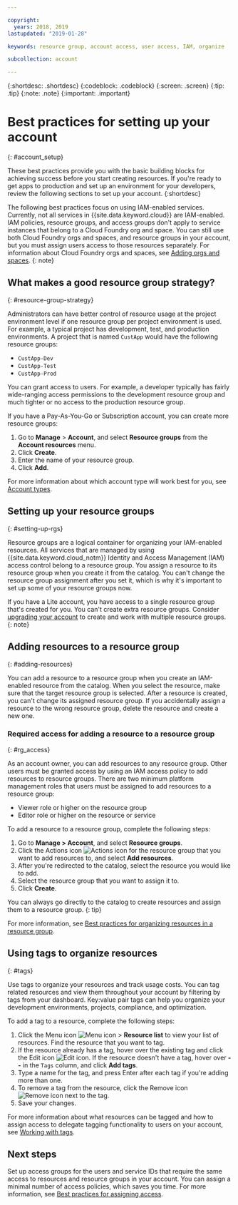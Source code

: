 ```yaml
---

copyright:
  years: 2018, 2019
lastupdated: "2019-01-28"

keywords: resource group, account access, user access, IAM, organize

subcollection: account

---
```


{:shortdesc: .shortdesc}
{:codeblock: .codeblock}
{:screen: .screen}
{:tip: .tip}
{:note: .note}
{:important: .important}


# Best practices for setting up your account
{: #account_setup}

These best practices provide you with the basic building blocks for achieving success before you start creating resources. If you're ready to get apps to production and set up an environment for your developers, review the following sections to set up your account.
{:shortdesc}

The following best practices focus on using IAM-enabled services. Currently, not all services in {{site.data.keyword.cloud}} are IAM-enabled. IAM policies, resource groups, and access groups don't apply to service instances that belong to a Cloud Foundry org and space. You can still use both Cloud Foundry orgs and spaces, and resource groups in your account, but you must assign users access to those resources separately. For information about Cloud Foundry orgs and spaces, see [Adding orgs and spaces](/docs/account?topic=account-orgsspacesusers).
{: note}

## What makes a good resource group strategy?
{: #resource-group-strategy}

Administrators can have better control of resource usage at the project environment level if one resource group per project environment is used. For example, a typical project has development, test, and production environments. A project that is named `CustApp` would have the following resource groups:

* `CustApp-Dev`
* `CustApp-Test`
* `CustApp-Prod`

You can grant access to users. For example, a developer typically has fairly wide-ranging access permissions to the development resource group and much tighter or no access to the production resource group.

If you have a Pay-As-You-Go or Subscription account, you can create more resource groups:

1. Go to **Manage** > **Account**, and select **Resource groups** from the **Account resources** menu.
3. Click **Create**.
4. Enter the name of your resource group.
5. Click **Add**.

For more information about which account type will work best for you, see [Account types](/docs/account?topic=account-accounts).


## Setting up your resource groups
{: #setting-up-rgs}

Resource groups are a logical container for organizing your IAM-enabled resources. All services that are managed by using {{site.data.keyword.cloud_notm}} Identity and Access Management (IAM) access control belong to a resource group. You assign a resource to its resource group when you create it from the catalog. You can't change the resource group assignment after you set it, which is why it's important to set up some of your resource groups now.

If you have a Lite account, you have access to a single resource group that's created for you. You can't create extra resource groups. Consider [upgrading your account](/docs/account?topic=account-upgrading-account) to create and work with multiple resource groups.
{: note}


## Adding resources to a resource group
{: #adding-resources}

You can add a resource to a resource group when you create an IAM-enabled resource from the catalog. When you select the resource, make sure that the target resource group is selected. After a resource is created, you can't change its assigned resource group. If you accidentally assign a resource to the wrong resource group, delete the resource and create a new one.

### Required access for adding a resource to a resource group
{: #rg_access}

As an account owner, you can add resources to any resource group. Other users must be granted access by using an IAM access policy to add resources to resource groups. There are two minimum platform management roles that users must be assigned to add resources to a resource group:

* Viewer role or higher on the resource group
* Editor role or higher on the resource or service

To add a resource to a resource group, complete the following steps:

1. Go to **Manage > Account**, and select **Resource groups**.
2. Click the Actions icon ![Actions icon](../icons/action-menu-icon.svg) for the resource group that you want to add resources to, and select **Add resources**.
3. After you're redirected to the catalog, select the resource you would like to add.
4. Select the resource group that you want to assign it to.
5. Click **Create**.

You can always go directly to the catalog to create resources and assign them to a resource group.
{: tip}

For more information, see [Best practices for organizing resources in a resource group](/docs/resources?topic=resources-bp_resourcegroups).


## Using tags to organize resources
{: #tags}

Use tags to organize your resources and track usage costs. You can tag related resources and view them throughout your account by filtering by tags from your dashboard. Key:value pair tags can help you organize your development environments, projects, compliance, and optimization.

To add a tag to a resource, complete the following steps:

1. Click the Menu icon ![Menu icon](../icons/icon_hamburger.svg) > **Resource list** to view your list of resources. Find the resource that you want to tag.
2. If the resource already has a tag, hover over the existing tag and click the Edit icon ![Edit icon](../icons/edit-tagging.svg). If the resource doesn't have a tag, hover over **--** in the `Tags` column, and click **Add tags**.
3. Type a name for the tag, and press Enter after each tag if you're adding more than one.
4. To remove a tag from the resource, click the Remove icon ![Remove icon](../icons/close-tagging.svg) next to the tag.
5. Save your changes.

For more information about what resources can be tagged and how to assign access to delegate tagging functionality to users on your account, see [Working with tags](/docs/resources?topic=resources-tag).


## Next steps

Set up access groups for the users and service IDs that require the same access to resources and resource groups in your account. You can assign a minimal number of access policies, which saves you time. For more information, see [Best practices for assigning access](/docs/iam?topic=iam-cfaccess).

